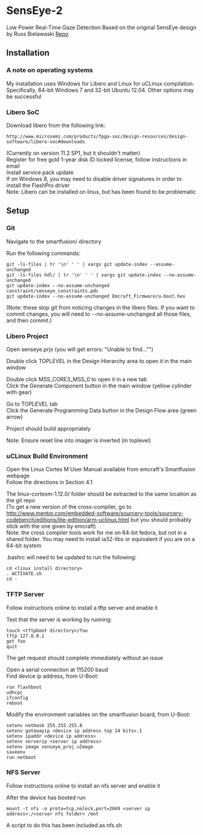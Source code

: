 # SensEye-2
Low Power Real-Time Gaze Detection
Based on the original SensEye design by Russ Bielawaski [Repo](https://github.com/downbeat/senseye) 


## Installation
### A note on operating systems
My installation uses Windows for Libero and Linux for uCLinux compilation. 
Specifically, 64-bit Windows 7 and 32-bit Ubuntu 12.04. Other options may be
successful


### Libero SoC
Download libero from the following link:

    http://www.microsemi.com/products/fpga-soc/design-resources/design-software/libero-soc#downloads

(Currently on version 11.2 SP1, but it shouldn't matter)  
Register for free gold 1-year disk ID locked license, follow instructions in email  
Install service pack update  
If on Windows 8, you may need to disable driver signatures in order to install the FlashPro driver  
Note: Libero can be installed on linux, but has been found to be problematic


## Setup
### Git
Navigate to the smartfusion/ directory

Run the following commands:

    git -ls-files | tr '\n' ' ' | xargs git update-index --assume-unchanged
    git -ls-files hdl/ | tr '\n' ' ' | xargs git update-index --no-assume-unchanged
    git update-index --no-assume-unchanged constraint/senseye_constraints.pdc
    git update-index --no-assume-unchanged Emcraft_Firmware/u-boot.hex

(Note: these stop git from noticing changes in the libero files. If you want
to commit changes, you will need to --no-assume-unchanged all those files, and
then commit.)


### Libero Project
Open senseye.prjx (you will get errors: "Unable to find..."")

Double click TOPLEVEL in the Design Hierarchy area to open it in the main window

Double click MSS\_CORE3\_MSS\_0 to open it in a new tab  
Click the Generate Component button in the main window (yellow cylinder with gear)

Go to TOPLEVEL tab  
Click the Generate Programming Data button in the Design Flow area (green arrow)

Project should build appropriately

Note: Ensure reset line into imager is inverted (in toplevel)


### uCLinux Build Environment
Open the Linux Cortex M User Manual available from emcraft's Smartfusion webpage  
Follow the directions in Section 4.1

The linux-cortexm-1.12.0/ folder should be extracted to the same location as the git repo  
(To get a new version of the cross-compiler, go to 
http://www.mentor.com/embedded-software/sourcery-tools/sourcery-codebench/editions/lite-edition/arm-uclinux.html
but you should probably stick with the one given by emcraft)  
Note: the cross compiler tools work for me on 64-bit fedora, but not in a shared folder. You may need to install ia32-libs or equivalent if you are on a 64-bit system

.bashrc will need to be updated to run the following:

    cd <linux install directory>
    . ACTIVATE.sh
    cd -


### TFTP Server
Follow instructions online to install a tftp server and enable it

Test that the server is working by running:

    touch <tftpboot directory>/foo
    tftp 127.0.0.1
    get foo
    quit

The get request should complete immediately without an issue

Open a serial connection at 115200 baud  
Find device ip address, from U-Boot:

    run flashboot
    udhcpc
    ifconfig
    reboot

Modify the environment variables on the smartfusion board, from U-Boot:

    setenv netmask 255.255.255.0
    setenv gatewayip <device ip address top 24 bits>.1
    setenv ipaddr <device ip address>
    setenv serverip <server ip address>
    setenv image senseye_proj.uImage
    saveenv
    run netboot


### NFS Server
Follow instructions online to install an nfs server and enable it

After the device has booted run
    
    mount -t nfs -o proto=tcp,nolock,port=2049 <server ip address>:/<server nfs folder> /mnt

A script to do this has been included as nfs.sh
